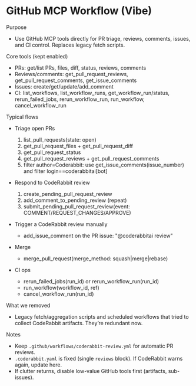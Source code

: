 # GitHub MCP Workflow (Vibe)

Purpose
- Use GitHub MCP tools directly for PR triage, reviews, comments, issues, and CI control. Replaces legacy fetch scripts.

Core tools (kept enabled)
- PRs: get/list PRs, files, diff, status, reviews, comments
- Reviews/comments: get_pull_request_reviews, get_pull_request_comments, get_issue_comments
- Issues: create/get/update/add_comment
- CI: list_workflows, list_workflow_runs, get_workflow_run/status, rerun_failed_jobs, rerun_workflow_run, run_workflow, cancel_workflow_run

Typical flows
- Triage open PRs
  1) list_pull_requests(state: open)
  2) get_pull_request_files + get_pull_request_diff
  3) get_pull_request_status
  4) get_pull_request_reviews + get_pull_request_comments
  5) filter author=Coderabbit: use get_issue_comments(issue_number) and filter login==coderabbitai[bot]

- Respond to CodeRabbit review
  1) create_pending_pull_request_review
  2) add_comment_to_pending_review (repeat)
  3) submit_pending_pull_request_review(event: COMMENT/REQUEST_CHANGES/APPROVE)

- Trigger a CodeRabbit review manually
  - add_issue_comment on the PR issue: "@coderabbitai review"

- Merge
  - merge_pull_request(merge_method: squash|merge|rebase)

- CI ops
  - rerun_failed_jobs(run_id) or rerun_workflow_run(run_id)
  - run_workflow(workflow_id, ref)
  - cancel_workflow_run(run_id)

What we removed
- Legacy fetch/aggregation scripts and scheduled workflows that tried to collect CodeRabbit artifacts. They’re redundant now.

Notes
- Keep `.github/workflows/coderabbit-review.yml` for automatic PR reviews.
- `.coderabbit.yaml` is fixed (single `reviews` block). If CodeRabbit warns again, update here.
- If clutter returns, disable low-value GitHub tools first (artifacts, sub-issues).
